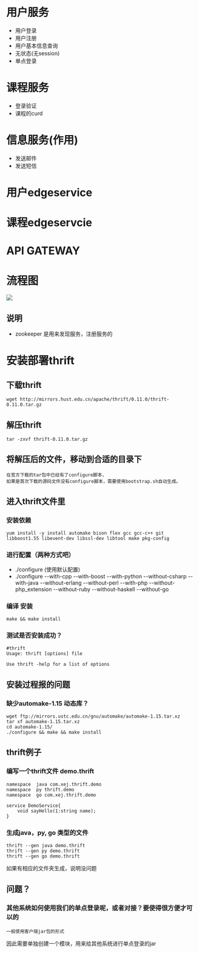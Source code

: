 # 用户服务
- 用户登录
- 用户注册
- 用户基本信息查询 
- 无状态(无session)
- 单点登录

# 课程服务
- 登录验证 
- 课程的curd

# 信息服务(作用)
- 发送邮件
- 发送短信 

# 用户edgeservice 

# 课程edgeservcie  

# API GATEWAY  


# 流程图 
![](https://note.youdao.com/yws/public/resource/9c8584c6ec980aee585665c38a65bf9d/xmlnote/63F2E6EDCCC4400AA5484C6CE90CD6F7/20061)

## 说明  
- zookeeper 是用来发现服务，注册服务的  

# 安装部署thrift 
## 下载thrift  
    wget http://mirrors.hust.edu.cn/apache/thrift/0.11.0/thrift-0.11.0.tar.gz  
## 解压thrift  
    tar -zxvf thrift-0.11.0.tar.gz  
## 将解压后的文件，移动到合适的目录下  
    在官方下载的tar包中已经有了configure脚本，  
    如果是首次下载的源码文件没有configure脚本，需要使用bootstrap.sh自动生成。
## 进入thrift文件里 
### 安装依赖  
    yum install -y install automake bison flex gcc gcc-c++ git libboost1.55 libevent-dev libssl-dev libtool make pkg-config

### 进行配置（两种方式吧）
- ./configure  (使用默认配置)
- ./configure --with-cpp --with-boost --with-python --without-csharp --with-java --without-erlang --without-perl --with-php --without-php_extension --without-ruby --without-haskell  --without-go

### 编译 安装
    make && make install   
### 测试是否安装成功？ 
    #thrift
    Usage: thrift [options] file
       
    Use thrift -help for a list of options 
        
## 安装过程报的问题 
### 缺少automake-1.15 动态库？  
    wget ftp://mirrors.ustc.edu.cn/gnu/automake/automake-1.15.tar.xz
    tar xf automake-1.15.tar.xz 
    cd automake-1.15/
    ./configure && make && make install  

## thrift例子  
### 编写一个thrift文件 demo.thrift
    namespace  java com.xej.thrift.demo
    namespace  py thrift.demo
    namespace  go com.xej.thrift.demo
    
    service DemoService{
    	void sayHello(1:string name);
    }

### 生成java，py, go  类型的文件
    thrift --gen java demo.thrift 
    thrift --gen py demo.thrift
    thrift --gen go demo.thrift
如果有相应的文件夹生成，说明没问题   

## 问题？
### 其他系统如何使用我们的单点登录呢，或者对接？要使得很方便才可以的  
    一般使用客户端jar包的形式
因此需要单独创建一个模块，用来给其他系统进行单点登录的jar  



